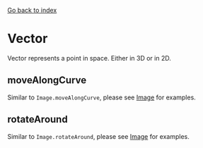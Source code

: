[Go back to index](index.md)

# Vector

Vector represents a point in space.
Either in 3D or in 2D.

## moveAlongCurve

Similar to `Image.moveAlongCurve`, please see [Image](2d/image.md) for examples.

## rotateAround

Similar to `Image.rotateAround`, please see [Image](2d/image.md) for examples.

